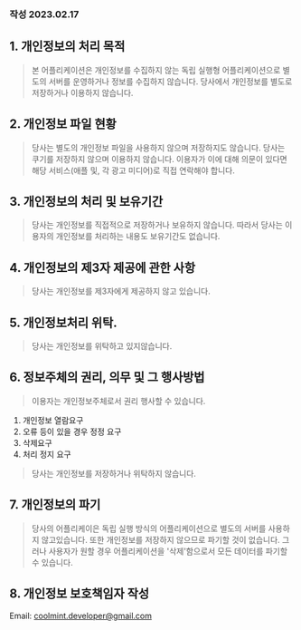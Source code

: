 ### 작성 2023.02.17

## 1. 개인정보의 처리 목적

> 본 어플리케이션은 개인정보를 수집하지 않는 독립 실행형 어플리케이션으로 별도의 서버를 운영하거나 정보를 수집하지 않습니다.
> 당사에서 개인정보를 별도로 저장하거나 이용하지 않습니다. 

## 2. 개인정보 파일 현황

> 당사는 별도의 개인정보 파일을 사용하지 않으며 저장하지도 않습니다.
> 당사는 쿠기를 저장하지 않으며 이용하지 않습니다.
> 이용자가 이에 대해 의문이 있다면 해당 서비스(애플 및, 각 광고 미디어)로 직접 연락해야 합니다.

## 3. 개인정보의 처리 및 보유기간

> 당사는 개인정보를 직접적으로 저장하거나 보유하지 않습니다. 
> 따라서 당사는 이용자의 개인정보를 처리하는 내용도 보유기간도 없습니다.

## 4. 개인정보의 제3자 제공에 관한 사항

> 당사는 개인정보를 제3자에게 제공하지 않고 있습니다.

## 5. 개인정보처리 위탁.

> 당사는 개인정보를 위탁하고 있지않습니다.

## 6. 정보주체의 권리, 의무 및 그 행사방법

> 이용자는 개인정보주체로서 권리 행사할 수 있습니다.

1) 개인정보 열람요구  
2) 오류 등이 있을 경우 정정 요구  
3) 삭제요구  
4) 처리 정지 요구   
   
> 당사는 개인정보를 저장하거나 위탁하지 않습니다.

## 7. 개인정보의 파기

> 당사의 어플리케이은 독립 실행 방식의 어플리케이션으로 별도의 서버를 사용하지 않고있습니다.
>    또한 개인정보를 저장하지 않으므로 파기할 것이 없습니다.
>    그러나 사용자가 원할 경우 어플리케이션을 '삭제'함으로서 모든 데이터를 파기할 수 있습니다.

## 8. 개인정보  보호책임자 작성

   Email: coolmint.developer@gmail.com